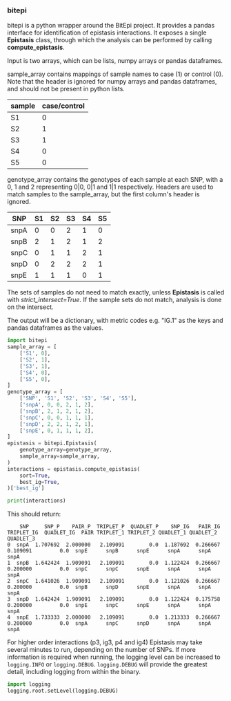 ### bitepi

bitepi is a python wrapper around the BitEpi project. It provides a pandas
interface for identification of epistasis interactions.
It exposes a single **Epistasis** class, through which the analysis can be
performed by calling **compute_epistasis**.

Input is two arrays, which can be lists, numpy arrays or pandas dataframes.

sample_array contains mappings of sample names to case (1) or control (0).
Note that the header is ignored for numpy arrays and pandas dataframes, and
should not be present in python lists.

sample | case/control
--- | ---
S1 | 0
S2 | 1
S3 | 1
S4 | 0
S5 | 0

genotype_array contains the genotypes of each sample at each SNP, with a 0, 1
and 2 representing 0|0, 0|1 and 1|1 respectively. Headers are used to match
samples to the sample_array, but the first column's header is ignored.

SNP | S1 | S2 | S3 | S4 | S5
---|---|---|---|---|---
snpA | 0 | 0 | 2 | 1 | 0
snpB | 2 | 1 | 2 | 1 | 2
snpC | 0 | 1 | 1 | 2 | 1
snpD | 0 | 2 | 2 | 2 | 1
snpE | 1 | 1 | 1 | 0 | 1

The sets of samples do not need to match exactly, unless **Epistasis** is
called with *strict_intersect=True*. If the sample sets do not match, analysis is done on the intersect.

The output will be a dictionary, with metric codes e.g. "IG.1" as the keys and
pandas dataframes as the values.

```python
import bitepi
sample_array = [
    ['S1', 0],
    ['S2', 1],
    ['S3', 1],
    ['S4', 0],
    ['S5', 0],
]
genotype_array = [
    ['SNP', 'S1', 'S2', 'S3', 'S4', 'S5'],
    ['snpA', 0, 0, 2, 1, 2],
    ['snpB', 2, 1, 2, 1, 2],
    ['snpC', 0, 0, 1, 1, 1],
    ['snpD', 2, 2, 1, 2, 1],
    ['snpE', 0, 1, 1, 1, 2],
]
epistasis = bitepi.Epistasis(
    genotype_array=genotype_array,
    sample_array=sample_array,
)
interactions = epistasis.compute_epistasis(
    sort=True,
    best_ig=True,
)['best_ig']

print(interactions)
```

This should return:

```
    SNP     SNP_P    PAIR_P  TRIPLET_P  QUADLET_P    SNP_IG   PAIR_IG  TRIPLET_IG  QUADLET_IG  PAIR TRIPLET_1 TRIPLET_2 QUADLET_1 QUADLET_2 QUADLET_3
0  snpA  1.707692  2.000000   2.109091        0.0  1.187692  0.266667    0.109091         0.0  snpE      snpB      snpE      snpA      snpA      snpA
1  snpB  1.642424  1.909091   2.109091        0.0  1.122424  0.266667    0.200000         0.0  snpC      snpC      snpE      snpA      snpA      snpA
2  snpC  1.641026  1.909091   2.109091        0.0  1.121026  0.266667    0.200000         0.0  snpB      snpD      snpE      snpA      snpA      snpA
3  snpD  1.642424  1.909091   2.109091        0.0  1.122424  0.175758    0.200000         0.0  snpE      snpC      snpE      snpA      snpA      snpA
4  snpE  1.733333  2.000000   2.109091        0.0  1.213333  0.266667    0.200000         0.0  snpA      snpC      snpD      snpA      snpA      snpA

```

For higher order interactions (p3, ig3, p4 and ig4) Epistasis may take several
minutes to run, depending on the number of SNPs. If more information is
required when running, the logging level can be increased to `logging.INFO`
or `logging.DEBUG`. `logging.DEBUG` will provide the greatest detail, including
logging from within the binary.

```python
import logging
logging.root.setLevel(logging.DEBUG)
```
